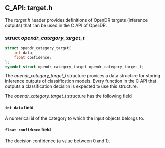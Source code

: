 ## C_API: target.h


The *target.h* header provides definitions of OpenDR targets (inference outputs) that can be used in the C API of OpenDR.

### struct *opendr_category_target_t*
```C
struct opendr_category_target{
    int data;
    float confidence;
};
typedef struct opendr_category_target opendr_category_target_t;
```


The *opendr_category_target_t* structure provides a data structure for storing inference outputs of classification models. 
Every function in the C API that outputs a classification decision is expected to use this structure.

The *opendr_category_target_t* structure has the following field:

#### `int data` field

A numerical id of the category to which the input objects belongs to.

#### `float confidence` field

The decision confidence (a value between 0 and 1).
